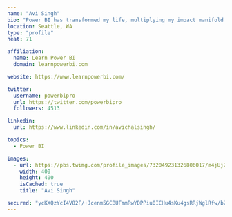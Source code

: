 ```yaml
---
name: "Avi Singh"
bio: "Power BI has transformed my life, multiplying my impact manifold. Now I am on a mission to spread the word and share the knowledge"
location: Seattle, WA
type: "profile"
heat: 71

affiliation:
  name: Learn Power BI
  domain: learnpowerbi.com

website: https://www.learnpowerbi.com/

twitter:
  username: powerbipro
  url: https://twitter.com/powerbipro
  followers: 4513

linkedin:
  url: https://www.linkedin.com/in/avichalsingh/

topics:
  - Power BI

images:
  - url: https://pbs.twimg.com/profile_images/732049231326806017/m4jUj2Lu_400x400.jpg
    width: 400
    height: 400
    isCached: true
    title: "Avi Singh"

secured: "ycKXQzYcI4V82F/+Jcenm5GCBUFmmRwYDPPiu0ICHu4sKu4gsRRjWglRfw/bZAuCSL8WOr9ruqNGepMf39SNfgTeeEMVFRGBlVai6uUqwYgu0sH02q07fJMbBGRZAX8DwV7ZkO77jmV66Ka7ZoQFHxYL6jqets/xbetzG6Pai1JT/g0oTc8QvYr0TvMEj6OBOxnWldrqiTqRbp33wVVC2ShoNdUvLhmm/n8yhz3BU0I80uovRyy/6SFWDjakeqj6xZozNEUtYIOdisycPcDOxS1AMuZLfWT04ksfCs6Zm8ebwZHGRDRZGz1vcYcKqYf1c26MB7P9uRRFpdap8kSWG380R2Dr6F1EsvJVQlEra9ZnWvzj5900l/6NqZsLqToD+Pf01L1Tha/Yh8clDPFmGCFD/1r89dR5wwFfnB8K+EQ=;IHaNlqIxqiRy9+EbaZnZyA=="
---
```


